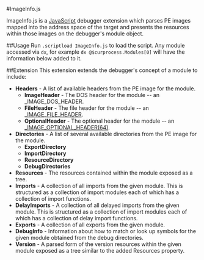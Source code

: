 #ImageInfo.js

ImageInfo.js is a [JavaScript](https://docs.microsoft.com/en-us/windows-hardware/drivers/debugger/javascript-debugger-scripting) debugger extension which parses PE images mapped into the address space of the target and presents the resources within those images on the debugger's module object.

##Usage
Run `.scriptload ImageInfo.js` to load the script. Any module accessed via `dx`, for example `dx @$curprocess.Modules[0]` will have the information below added to it.

##Extension 
This extension extends the debugger's concept of a module to include:
* <b>Headers</b> - A list of available headers from the PE image for the module.
    * <b>ImageHeader</b> - The DOS header for the module -- an _IMAGE_DOS_HEADER.
    * <b>FileHeader</b> - The file header for the module -- an [_IMAGE_FILE_HEADER](https://docs.microsoft.com/en-us/windows/desktop/api/winnt/ns-winnt-_image_file_header).
    * <b>OptionalHeader</b> - The optional header for the module -- an [_IMAGE_OPTIONAL_HEADER(64)](https://docs.microsoft.com/en-us/windows/desktop/api/winnt/ns-winnt-_image_optional_header64).
* <b>Directories</b> - A list of several available directories from the PE image for the module.
    * <b>ExportDirectory</b>
    * <b>ImportDirectory</b>
    * <b>ResourceDirectory</b>
    * <b>DebugDirectories</b> 
* <b>Resources</b> - The resources contained within the module exposed as a tree.
* <b>Imports</b> - A collection of all imports from the given module.  This is structured as a collection of import modules each of which has a collection of import functions.
* <b>DelayImports</b> - A collection of all delayed imports from the given module. This is structured as a collection of import modules each of which has a collection of delay import functions.
* <b>Exports</b> - A collection of all exports from the given module.
* <b>DebugInfo</b> - Information about how to match or look up symbols for the given module obtained from the debug directories.
* <b>Version</b> - A parsed form of the version resources within the given module exposed as a tree similar to the added Resources property.
